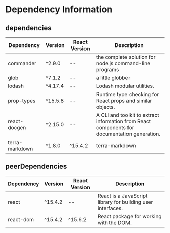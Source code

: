 # Dependency Information

## dependencies
| Dependency | Version | React Version | Description |
|-|-|-|-|
| commander | ^2.9.0 | -- | the complete solution for node.js command-line programs |
| glob | ^7.1.2 | -- | a little globber |
| lodash | ^4.17.4 | -- | Lodash modular utilities. |
| prop-types | ^15.5.8 | -- | Runtime type checking for React props and similar objects. |
| react-docgen | ^2.15.0 | -- | A CLI and toolkit to extract information from React components for documentation generation. |
| terra-markdown | ^1.8.0 | ^15.4.2 | terra-markdown |

## peerDependencies
| Dependency | Version | React Version | Description |
|-|-|-|-|
| react | ^15.4.2 | -- | React is a JavaScript library for building user interfaces. |
| react-dom | ^15.4.2 | ^15.6.2 | React package for working with the DOM. |
